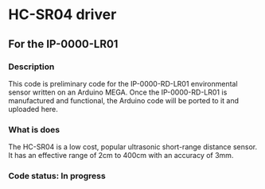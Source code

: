 # HC-SR04 driver
## For the IP-0000-LR01

### Description
This code is preliminary code for the IP-0000-RD-LR01 environmental sensor written on an Arduino MEGA. Once the IP-0000-RD-LR01 is manufactured and functional, the Arduino code will be ported to it and uploaded here.  

### What is does
The HC-SR04 is a low cost, popular ultrasonic short-range distance sensor. It has an effective range of 2cm to 400cm with an accuracy of 3mm.

### Code status: In progress